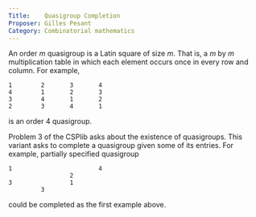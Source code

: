 ```yaml
---
Title:    Quasigroup Completion
Proposer: Gilles Pesant
Category: Combinatorial mathematics
---
```


An order $m$ quasigroup is a Latin square of size $m$. That is, a $m$ by $m$ multiplication table in which each element occurs once in every row and column. For example,
``` 
1        2       3       4
4        1       2       3
3        4       1       2
2        3       4       1
```
is an order 4 quasigroup. 

Problem 3 of the CSPlib asks about the existence of quasigroups. This variant asks to complete a quasigroup given some of its entries. For example, partially specified quasigroup
``` 
1                        4
                 2        
3                1        
         3                
```
could be completed as the first example above.
